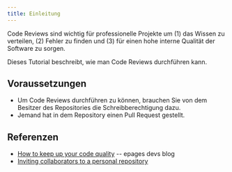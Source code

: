 ```yaml
---
title: Einleitung
---
```


Code Reviews sind wichtig für professionelle Projekte um (1) das Wissen zu verteilen, (2) Fehler zu finden und (3) für einen hohe interne Qualität der Software zu sorgen.

Dieses Tutorial beschreibt, wie man Code Reviews durchführen kann.

## Voraussetzungen

- Um Code Reviews durchführen zu können, brauchen Sie von dem Besitzer des Repositories die Schreibberechtigung dazu.
- Jemand hat in dem Repository einen Pull Request gestellt.

## Referenzen

- [How to keep up your code quality](https://developer.epages.com/blog/coding/how-to-keep-up-your-code-quality/) -- epages devs blog
- [Inviting collaborators to a personal repository](https://docs.github.com/en/free-pro-team@latest/github/setting-up-and-managing-your-github-user-account/inviting-collaborators-to-a-personal-repository)

